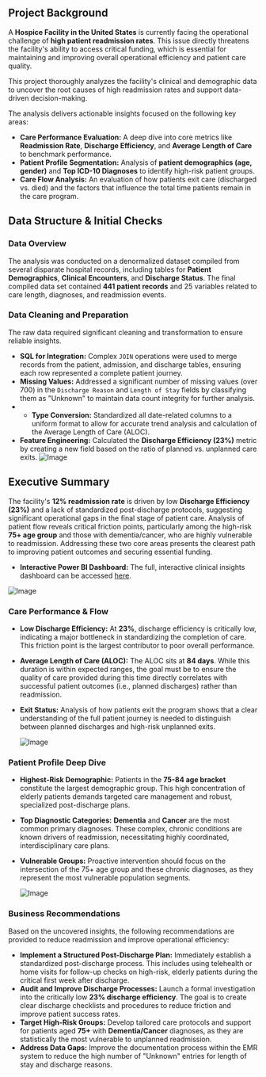 ## Project Background

A **Hospice Facility in the United States** is currently facing the operational challenge of **high patient readmission rates**. This issue directly threatens the facility's ability to access critical funding, which is essential for maintaining and improving overall operational efficiency and patient care quality.

This project thoroughly analyzes the facility's clinical and demographic data to uncover the root causes of high readmission rates and support data-driven decision-making.

The analysis delivers actionable insights focused on the following key areas:

* **Care Performance Evaluation:** A deep dive into core metrics like **Readmission Rate**, **Discharge Efficiency**, and **Average Length of Care** to benchmark performance.
* **Patient Profile Segmentation:** Analysis of **patient demographics (age, gender)** and **Top ICD-10 Diagnoses** to identify high-risk patient groups.
* **Care Flow Analysis:** An evaluation of how patients exit care (discharged vs. died) and the factors that influence the total time patients remain in the care program.

## Data Structure & Initial Checks

###  Data Overview
The analysis was conducted on a denormalized dataset compiled from several disparate hospital records, including tables for **Patient Demographics**, **Clinical Encounters**, and **Discharge Status**. The final compiled data set contained **441 patient records** and 25 variables related to care length, diagnoses, and readmission events.

###  Data Cleaning and Preparation
The raw data required significant cleaning and transformation to ensure reliable insights.

* **SQL for Integration:** Complex `JOIN` operations were used to merge records from the patient, admission, and discharge tables, ensuring each row represented a complete patient journey.
* **Missing Values:** Addressed a significant number of missing values (over 700) in the `Discharge Reason` and `Length of Stay` fields by classifying them as "Unknown" to maintain data count integrity for further analysis.
* * **Type Conversion:** Standardized all date-related columns to a uniform format to allow for accurate trend analysis and calculation of the Average Length of Care (ALOC).
* **Feature Engineering:** Calculated the **Discharge Efficiency (23%)** metric by creating a new field based on the ratio of planned vs. unplanned care exits.
  ![Image](https://github.com/user-attachments/assets/a7ffa12c-7d82-441b-8955-6ce4f3991ca0)


## Executive Summary

The facility's **12% readmission rate** is driven by low **Discharge Efficiency (23%)** and a lack of standardized post-discharge protocols, suggesting significant operational gaps in the final stage of patient care. Analysis of patient flow reveals critical friction points, particularly among the high-risk **75+ age group** and those with dementia/cancer, who are highly vulnerable to readmission. Addressing these two core areas presents the clearest path to improving patient outcomes and securing essential funding.


* **Interactive Power BI Dashboard:** The full, interactive clinical insights dashboard can be accessed [here](https://drive.google.com/file/d/1h7tkk58PjUAU1FCY8DchzsOQoDEjJBUH/view?usp=drivesdk).

![Image](https://github.com/user-attachments/assets/cb09118a-5d32-4f9b-81af-4b7fa5b68baa)

### Care Performance & Flow

* **Low Discharge Efficiency:** At **23%**, discharge efficiency is critically low, indicating a major bottleneck in standardizing the completion of care. This friction point is the largest contributor to poor overall performance.
* **Average Length of Care (ALOC):** The ALOC sits at **84 days**. While this duration is within expected ranges, the goal must be to ensure the quality of care provided during this time directly correlates with successful patient outcomes (i.e., planned discharges) rather than readmission.
* **Exit Status:** Analysis of how patients exit the program shows that a clear understanding of the full patient journey is needed to distinguish between planned discharges and high-risk unplanned exits.

   ![Image](https://github.com/user-attachments/assets/3957b2ee-7cb5-485d-ab9b-76815cce2f33)

### Patient Profile Deep Dive

* **Highest-Risk Demographic:** Patients in the **75-84 age bracket** constitute the largest demographic group. This high concentration of elderly patients demands targeted care management and robust, specialized post-discharge plans.
* **Top Diagnostic Categories:** **Dementia** and **Cancer** are the most common primary diagnoses. These complex, chronic conditions are known drivers of readmission, necessitating highly coordinated, interdisciplinary care plans.
* **Vulnerable Groups:** Proactive intervention should focus on the intersection of the 75+ age group and these chronic diagnoses, as they represent the most vulnerable population segments.

  ![Image](https://github.com/user-attachments/assets/9a9b3efa-834f-4c31-9944-6aa6a7b5f841)
  
### Business Recommendations

Based on the uncovered insights, the following recommendations are provided to reduce readmission and improve operational efficiency:

* **Implement a Structured Post-Discharge Plan:** Immediately establish a standardized post-discharge process. This includes using telehealth or home visits for follow-up checks on high-risk, elderly patients during the critical first week after discharge.
* **Audit and Improve Discharge Processes:** Launch a formal investigation into the critically low **23% discharge efficiency**. The goal is to create clear discharge checklists and procedures to reduce friction and improve patient success rates.
* **Target High-Risk Groups:** Develop tailored care protocols and support for patients aged **75+** with **Dementia/Cancer** diagnoses, as they are statistically the most vulnerable to unplanned readmission.
* **Address Data Gaps:** Improve the documentation process within the EMR system to reduce the high number of "Unknown" entries for length of stay and discharge reasons.


